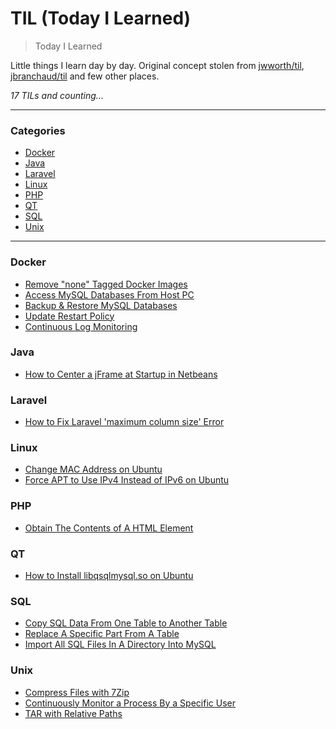 # TIL (Today I Learned)

> Today I Learned

Little things I learn day by day. Original concept stolen from [jwworth/til](https://github.com/jwworth/til), [jbranchaud/til](https://github.com/jbranchaud/til) and few other places.

_17 TILs and counting..._

---

### Categories

* [Docker](#docker)
* [Java](#java)
* [Laravel](#laravel)
* [Linux](#linux)
* [PHP](#php)
* [QT](#qt)
* [SQL](#sql)
* [Unix](#unix)

---

### Docker

- [Remove "none" Tagged Docker Images](docker/remove-none-tagged-docker-images.md)
- [Access MySQL Databases From Host PC](docker/access-mysql-databases-from-host-pc.md)
- [Backup & Restore MySQL Databases](docker/backup-restore-mysql-databases.md)
- [Update Restart Policy](docker/update-restart-policy.md)
- [Continuous Log Monitoring](docker/continuous-log-monitoring.md)

### Java

- [How to Center a jFrame at Startup in Netbeans](java/how-to-center-a-jframe-at-startup-in-netbeans.md)

### Laravel

- [How to Fix Laravel 'maximum column size' Error](laravel/how-to-fix-laravel-maximum-column-size-error.md)

### Linux

- [Change MAC Address on Ubuntu](linux/change-mac-address-On-ubuntu.md)
- [Force APT to Use IPv4 Instead of IPv6 on Ubuntu](linux/force-apt-to-use-ipv4-instead-of-ipv6-on-ubuntu.md)

### PHP

- [Obtain The Contents of A HTML Element](php/obtain-the-contents-of-a-html-element.md)

### QT

- [How to Install libqsqlmysql.so on Ubuntu](/qt/how-to-install-libqsqlmysql.so-on-ubuntu.md)

### SQL

- [Copy SQL Data From One Table to Another Table](sql/copy-sql-data-from-one-table-to-another-table.md)
- [Replace A Specific Part From A Table](sql/replace-a-specific-part-from-a-table.md)
- [Import All SQL Files In A Directory Into MySQL](sql/import-all-sql-files-in-a-directory-into-mysql.md)

### Unix

- [Compress Files with 7Zip](unix/compress-files-with-7zip.md)
- [Continuously Monitor a Process By a Specific User](unix/continuously-monitor-a-process-by-a-specific-user.md)
- [TAR with Relative Paths](unix/tar-with-relative-paths.md)
